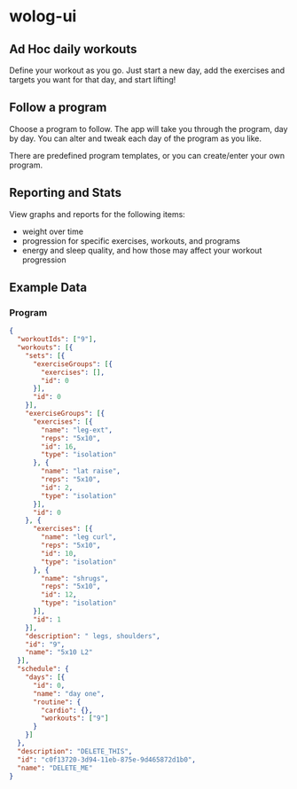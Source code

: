 # wolog-ui

## Ad Hoc daily workouts
Define your workout as you go.  Just start a new day, add the exercises and targets you want for that day, and start lifting!


## Follow a program
Choose a program to follow.  The app will take you through the program, day by day.  You can alter and tweak each day of the program as you like.

There are predefined program templates, or you can create/enter your own program.


## Reporting and Stats
View graphs and reports for the following items:
* weight over time
* progression for specific exercises, workouts, and programs
* energy and sleep quality, and how those may affect your workout progression

## Example Data

### Program
```json
{
  "workoutIds": ["9"],
  "workouts": [{
    "sets": [{
      "exerciseGroups": [{
        "exercises": [],
        "id": 0
      }],
      "id": 0
    }],
    "exerciseGroups": [{
      "exercises": [{
        "name": "leg-ext",
        "reps": "5x10",
        "id": 16,
        "type": "isolation"
      }, {
        "name": "lat raise",
        "reps": "5x10",
        "id": 2,
        "type": "isolation"
      }],
      "id": 0
    }, {
      "exercises": [{
        "name": "leg curl",
        "reps": "5x10",
        "id": 10,
        "type": "isolation"
      }, {
        "name": "shrugs",
        "reps": "5x10",
        "id": 12,
        "type": "isolation"
      }],
      "id": 1
    }],
    "description": " legs, shoulders",
    "id": "9",
    "name": "5x10 L2"
  }],
  "schedule": {
    "days": [{
      "id": 0,
      "name": "day one",
      "routine": {
        "cardio": {},
        "workouts": ["9"]
      }
    }]
  },
  "description": "DELETE_THIS",
  "id": "c0f13720-3d94-11eb-875e-9d465872d1b0",
  "name": "DELETE_ME"
}
```